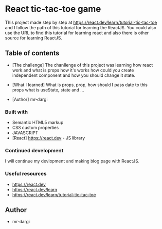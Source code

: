 # React tic-tac-toe game 

This project made step by step at https://react.dev/learn/tutorial-tic-tac-toe and I follow the path of this tutorial for learning the ReactJS. You could also use the URL to find this tutorial for learning react and also there is other source for learning ReactJS.

## Table of contents

  - [The challenge] The chanllenge of this project was learning how react work and what is props how it's works how could you create independent component
                    and how you should change it state.
                    
  - [What I learned] What is props, prop, how should I pass date to this props what is useState, state and ...
  - [Author] mr-dargi

### Built with

- Semantic HTML5 markup
- CSS custom properties
- JAVASCRIPT
- [React] https://react.dev  - JS library


### Continued development

I will continue my devlopment and making blog page with ReactJS.

### Useful resources

- https://react.dev 
- https://react.dev/learn 
- https://react.dev/learn/tutorial-tic-tac-toe


## Author

- mr-dargi
